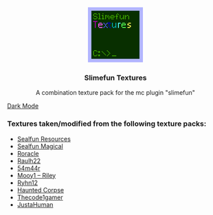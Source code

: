 <br />
<p align="center">
  <a href="https://github.com/ServerSMP-Github/Slimefun-Textures">
    <img src="./icon.png" alt="SFT-logo">
  </a>
</p>

<h3 align="center">Slimefun Textures</h3>

<p align="center">A combination texture pack for the mc plugin "slimefun"</p>

<a align="center" href="https://github.com/ServerSMP-Github/Slimefun-Textures-Dark-Mode">Dark Mode</a>

### Textures taken/modified from the following texture packs:

- [Sealfun Resources](https://www.planetminecraft.com/texture-pack/sealfun-resources/download/file/15698807/)
- [Sealfun Magical](https://www.planetminecraft.com/texture-pack/sealfun-magical/)
- [Roracle](https://github.com/roracle/SF-resources/releases/tag/0.01-beta)
- [Raulh22](https://www.planetminecraft.com/texture-pack/slimefun-texture-by-raulh22/)
- [54m44r](https://github.com/54M44R/Slimefun-Networks-Visualizer)
- [Mooy1 – Riley](https://github.com/Mooy1/InfinityExpansion/releases/tag/v1)
- [Ryhn12](https://www.curseforge.com/minecraft/texture-packs/slimybiscuit)
- [Haunted Corpse](https://datapackcenter.com/projects/slimefun-resources-final.12/)
- [Thecode1gamer](https://www.curseforge.com/minecraft/texture-packs/next-gen-slimefun)
- [JustaHuman](https://www.planetminecraft.com/texture-pack/simple-slimefun-textures/)
